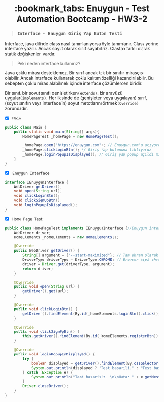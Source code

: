  
 <h1 align="center"> :bookmark_tabs: Enuygun - Test Automation Bootcamp - HW3-2 </h1>
 
> ###  ``` Interface - Enuygun Giriş Yap Buton Testi ```

Interface, java dilinde class nasıl tanımlanıyorsa öyle tanımlanır. 
Class yerine interface yazılır. Ancak soyut olarak sınıf sayabiliriz. 
Clastan farklı olarak statik değişkenleri vardır.

> Peki neden interface kullanırız?

Java çoklu mirası desteklemez. Bir sınıf ancak tek bir sınıfın mirasçısı olabilir. 
Ancak interface kullanarak çoklu kalıtım özelliği kazandırılabilir. Bu sebepten çoklu miras alabilmek içinde interface çözümlerden biridir.

Bir sınıf, bir soyut sınıfı genişletirken`(extends)`, bir arayüzü uygular`(implements)`. 
Her ikisinde de (genişleten veya uygulayan) sınıf, (soyut sınıfın veya interface’in) soyut metotlarını örtmek`(Override)` zorundadır.
 




- [x]  `Main` 

```java   
public class Main {
    public static void main(String[] args){
        HomePageTest _homePage = new HomePageTest();

        _homePage.open("https://enuygun.com"); // Enuygun.com'u açıyoruz
        _homePage.clickLoginBtn(); // Giriş Yap butonuna tıklıyoruz
        _homePage.loginPopupIsDisplayed(); // Giriş yap popup açıldı mı?
    }
}
```

- [x]  `Enuygun Interface` 

```java
interface IEnuygunInterface {
    WebDriver getDriver();
    void open(String url);
    void clickLoginBtn();
    void clickSignUpBtn();
    void loginPopupIsDisplayed();
}
```

- [x]  `Home Page Test` 

```java 
public class HomePageTest implements IEnuygunInterface {//Enuygun interfacesinden miras alınır
    WebDriver driver;
    HomeElements _homeElements = new HomeElements();

    @Override
    public WebDriver getDriver() {
        String[] argument = {"--start-maximized"}; // Tam ekran olarak browser başlasın
        DriverType driverType = DriverType.CHROME; // Browser tipi chrome seçildi
        driver = Driver.get(driverType, argument);
        return driver;
    }

    @Override
    public void open(String url) {
        getDriver().get(url);
    }

    @Override
    public void clickLoginBtn() {
        getDriver().findElement(By.id(_homeElements.loginBtn)).click();
    }

    @Override
    public void clickSignUpBtn() {
        this.getDriver().findElement(By.id(_homeElements.registerBtn)).click();
    }

    @Override
    public void loginPopupIsDisplayed() {
        try {
            boolean displayed = getDriver().findElement(By.cssSelector(_homeElements.cssPopUp)).isDisplayed();
            System.out.println(displayed ? "Test basarili." : "Test basarisiz.");
        } catch (Exception e) {
            System.out.println("Test basarisiz. \n\nHata: " + e.getMessage());
        }
        Driver.closeDriver();
    }
}
```  


